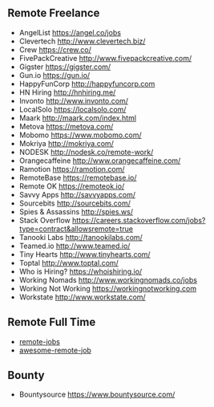 ## Remote Freelance
* AngelList https://angel.co/jobs
* Clevertech http://www.clevertech.biz/
* Crew https://crew.co/
* FivePackCreative http://www.fivepackcreative.com/
* Gigster https://gigster.com/
* Gun.io https://gun.io/
* HappyFunCorp http://happyfuncorp.com
* HN Hiring http://hnhiring.me/
* Invonto http://www.invonto.com/
* LocalSolo https://localsolo.com/
* Maark http://maark.com/index.html
* Metova https://metova.com/
* Mobomo https://www.mobomo.com/
* Mokriya http://mokriya.com/
* NODESK http://nodesk.co/remote-work/
* Orangecaffeine http://www.orangecaffeine.com/
* Ramotion https://ramotion.com/
* RemoteBase https://remotebase.io/
* Remote OK https://remoteok.io/
* Savvy Apps http://savvyapps.com/
* Sourcebits http://sourcebits.com/
* Spies & Assassins http://spies.ws/
* Stack Overflow https://careers.stackoverflow.com/jobs?type=contract&allowsremote=true
* Tanooki Labs http://tanookilabs.com/
* Teamed.io http://www.teamed.io/
* Tiny Hearts http://www.tinyhearts.com/
* Toptal http://www.toptal.com/
* Who is Hiring? https://whoishiring.io/
* Working Nomads http://www.workingnomads.co/jobs
* Working Not Working https://workingnotworking.com
* Workstate http://www.workstate.com/

## Remote Full Time
* [remote-jobs](https://github.com/jessicard/remote-jobs)
* [awesome-remote-job](https://github.com/lukasz-madon/awesome-remote-job)

## Bounty
* Bountysource https://www.bountysource.com/


